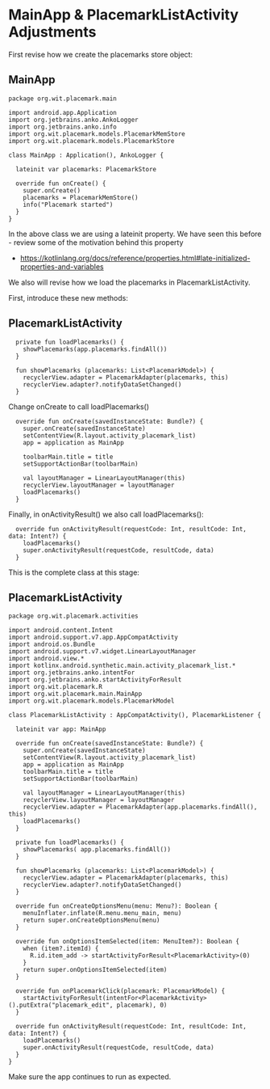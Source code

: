 # MainApp & PlacemarkListActivity Adjustments


First revise how we create the placemarks store object:

## MainApp

~~~
package org.wit.placemark.main

import android.app.Application
import org.jetbrains.anko.AnkoLogger
import org.jetbrains.anko.info
import org.wit.placemark.models.PlacemarkMemStore
import org.wit.placemark.models.PlacemarkStore

class MainApp : Application(), AnkoLogger {

  lateinit var placemarks: PlacemarkStore

  override fun onCreate() {
    super.onCreate()
    placemarks = PlacemarkMemStore()
    info("Placemark started")
  }
}
~~~

In the above class we are using a lateinit property. We have seen this before - review some of the motivation behind this property

- <https://kotlinlang.org/docs/reference/properties.html#late-initialized-properties-and-variables>

We also will revise how we load the placemarks in PlacemarkListActivity.

First, introduce these new methods:


## PlacemarkListActivity

~~~
  private fun loadPlacemarks() {
    showPlacemarks(app.placemarks.findAll())
  }

  fun showPlacemarks (placemarks: List<PlacemarkModel>) {
    recyclerView.adapter = PlacemarkAdapter(placemarks, this)
    recyclerView.adapter?.notifyDataSetChanged()
  }
~~~


Change onCreate to call loadPlacemarks()

~~~
  override fun onCreate(savedInstanceState: Bundle?) {
    super.onCreate(savedInstanceState)
    setContentView(R.layout.activity_placemark_list)
    app = application as MainApp

    toolbarMain.title = title
    setSupportActionBar(toolbarMain)

    val layoutManager = LinearLayoutManager(this)
    recyclerView.layoutManager = layoutManager
    loadPlacemarks()
  }
~~~

Finally, in onActivityResult() we also call loadPlacemarks():

~~~
  override fun onActivityResult(requestCode: Int, resultCode: Int, data: Intent?) {
    loadPlacemarks()
    super.onActivityResult(requestCode, resultCode, data)
  }
~~~


This is the complete class at this stage:


## PlacemarkListActivity

~~~
package org.wit.placemark.activities

import android.content.Intent
import android.support.v7.app.AppCompatActivity
import android.os.Bundle
import android.support.v7.widget.LinearLayoutManager
import android.view.*
import kotlinx.android.synthetic.main.activity_placemark_list.*
import org.jetbrains.anko.intentFor
import org.jetbrains.anko.startActivityForResult
import org.wit.placemark.R
import org.wit.placemark.main.MainApp
import org.wit.placemark.models.PlacemarkModel

class PlacemarkListActivity : AppCompatActivity(), PlacemarkListener {

  lateinit var app: MainApp

  override fun onCreate(savedInstanceState: Bundle?) {
    super.onCreate(savedInstanceState)
    setContentView(R.layout.activity_placemark_list)
    app = application as MainApp
    toolbarMain.title = title
    setSupportActionBar(toolbarMain)

    val layoutManager = LinearLayoutManager(this)
    recyclerView.layoutManager = layoutManager
    recyclerView.adapter = PlacemarkAdapter(app.placemarks.findAll(), this)
    loadPlacemarks()
  }

  private fun loadPlacemarks() {
    showPlacemarks( app.placemarks.findAll())
  }

  fun showPlacemarks (placemarks: List<PlacemarkModel>) {
    recyclerView.adapter = PlacemarkAdapter(placemarks, this)
    recyclerView.adapter?.notifyDataSetChanged()
  }

  override fun onCreateOptionsMenu(menu: Menu?): Boolean {
    menuInflater.inflate(R.menu.menu_main, menu)
    return super.onCreateOptionsMenu(menu)
  }

  override fun onOptionsItemSelected(item: MenuItem?): Boolean {
    when (item?.itemId) {
      R.id.item_add -> startActivityForResult<PlacemarkActivity>(0)
    }
    return super.onOptionsItemSelected(item)
  }

  override fun onPlacemarkClick(placemark: PlacemarkModel) {
    startActivityForResult(intentFor<PlacemarkActivity>().putExtra("placemark_edit", placemark), 0)
  }

  override fun onActivityResult(requestCode: Int, resultCode: Int, data: Intent?) {
    loadPlacemarks()
    super.onActivityResult(requestCode, resultCode, data)
  }
}
~~~

Make sure the app continues to run as expected.
